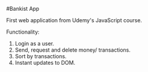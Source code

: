 #Bankist App

First web application from Udemy's JavaScript course.

Functionality:

1. Login as a user.
2. Send, request and delete money/ transactions.
3. Sort by transactions.
4. Instant updates to DOM.
